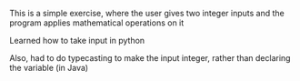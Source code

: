 This is a simple exercise, where the user gives two integer inputs and the program applies mathematical operations on it

Learned how to take input in python

Also, had to do typecasting to make the input integer, rather than declaring the variable (in Java)
